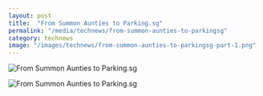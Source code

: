 ```yaml
---
layout: post
title:  "From Summon Aunties to Parking.sg"
permalink: "/media/technews/from-summon-aunties-to-parkingsg"
category: technews
image: "/images/technews/from-summon-aunties-to-parkingsg-part-1.png"
---
```


![From Summon Aunties to Parking.sg]({{site.baseurl}}/images/technews/from-summon-aunties-to-parkingsg-part-1.png)

![From Summon Aunties to Parking.sg]({{site.baseurl}}/images/technews/from-summon-aunties-to-parkingsg-part-2.png)

